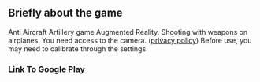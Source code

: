 ## Briefly about the game

Anti Aircraft Artillery game Augmented Reality. Shooting with weapons on airplanes. You need access to the camera. ([privacy policy](https://mihin-s.github.io/Privacy-policy/)) Before use, you may need to calibrate through the settings


### [Link To Google Play](https://mihin-s.github.io/AAA/)
